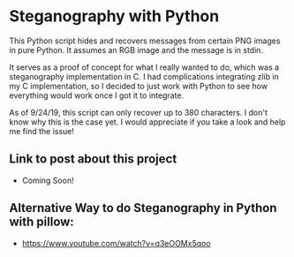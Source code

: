 # Steganography with Python
This Python script hides and recovers messages from certain PNG images in pure Python.
It assumes an RGB image and the message is in stdin.

It serves as a proof of concept for what I really wanted to do, which was a steganography implementation in C.
I had complications integrating zlib in my C implementation, so I decided to just work with Python to see how everything would work once I got it to integrate.

As of 9/24/19, this script can only recover up to 380 characters. 
I don't know why this is the case yet.
I would appreciate if you take a look and help me find the issue!

## Link to post about this project
- Coming Soon!

## Alternative Way to do Steganography in Python with pillow:
 
- https://www.youtube.com/watch?v=q3eOOMx5qoo